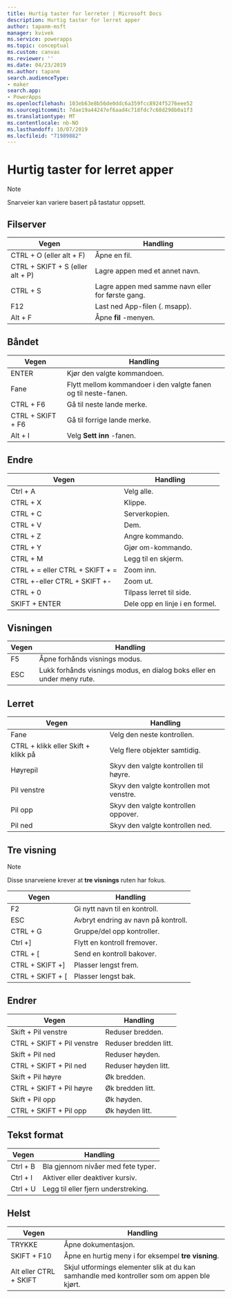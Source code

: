 ```yaml
---
title: Hurtig taster for lerreter | Microsoft Docs
description: Hurtig taster for lerret apper
author: tapanm-msft
manager: kvivek
ms.service: powerapps
ms.topic: conceptual
ms.custom: canvas
ms.reviewer: ''
ms.date: 04/23/2019
ms.author: tapanm
search.audienceType:
- maker
search.app:
- PowerApps
ms.openlocfilehash: 103eb63e8b56de0ddc6a359fcc8924f5276eee52
ms.sourcegitcommit: 7dae19a44247ef6aad4c718fdc7c68d298b0a1f3
ms.translationtype: MT
ms.contentlocale: nb-NO
ms.lasthandoff: 10/07/2019
ms.locfileid: "71989882"
---
```

# <a name="keyboard-shortcuts-for-canvas-apps"></a>Hurtig taster for lerret apper

> [!NOTE]
> Snarveier kan variere basert på tastatur oppsett.

## <a name="file"></a>Filserver

| Vegen | Handling |
|--|--|
| CTRL + O (eller alt + F) | Åpne en fil. |
| CTRL + SKIFT + S (eller alt + P) | Lagre appen med et annet navn. |
| CTRL + S | Lagre appen med samme navn eller for første gang. |
| F12 | Last ned App-filen (. msapp). |
| Alt + F | Åpne **fil** -menyen. |

## <a name="ribbon"></a>Båndet

| Vegen | Handling |
|--|--|
| ENTER | Kjør den valgte kommandoen. |
| Fane | Flytt mellom kommandoer i den valgte fanen og til neste-fanen. |
| CTRL + F6 | Gå til neste lande merke. |
| CTRL + SKIFT + F6 | Gå til forrige lande merke. |
| Alt + I | Velg **Sett inn** -fanen. |

## <a name="editing"></a>Endre

| Vegen | Handling |
|--|--|
| Ctrl + A | Velg alle. |
| CTRL + X | Klippe. |
| CTRL + C | Serverkopien. |
| CTRL + V | Dem. |
| CTRL + Z | Angre kommando. |
| CTRL + Y | Gjør om-kommando. |
| CTRL + M | Legg til en skjerm. |
| CTRL + = eller CTRL + SKIFT + = | Zoom inn. |
| CTRL +-eller CTRL + SKIFT +- | Zoom ut. |
| CTRL + 0 | Tilpass lerret til side. |
| SKIFT + ENTER | Dele opp en linje i en formel. |

## <a name="preview"></a>Visningen

| Vegen | Handling |
|--|--|
| F5 | Åpne forhånds visnings modus. |
| ESC | Lukk forhånds visnings modus, en dialog boks eller en under meny rute.|

## <a name="canvas"></a>Lerret

| Vegen | Handling |
|--|--|
| Fane | Velg den neste kontrollen. |
| CTRL + klikk eller Skift + klikk på | Velg flere objekter samtidig. |
| Høyrepil | Skyv den valgte kontrollen til høyre. |
| Pil venstre | Skyv den valgte kontrollen mot venstre. |
| Pil opp | Skyv den valgte kontrollen oppover. |
| Pil ned | Skyv den valgte kontrollen ned. |

## <a name="tree-view"></a>Tre visning

> [!NOTE]
> Disse snarveiene krever at **tre visnings** ruten har fokus.

| Vegen | Handling |
|--|--|
| F2 | Gi nytt navn til en kontroll. |
| ESC | Avbryt endring av navn på kontroll. |
| CTRL + G | Gruppe/del opp kontroller. |
| Ctrl +] | Flytt en kontroll fremover. |
| CTRL + [ | Send en kontroll bakover. |
| CTRL + SKIFT +] | Plasser lengst frem. |
| CTRL + SKIFT + [ | Plasser lengst bak. |

## <a name="resize"></a>Endrer

| Vegen | Handling |
|--|--|
| Skift + Pil venstre | Reduser bredden. |
| CTRL + SKIFT + Pil venstre | Reduser bredden litt. |
| Skift + Pil ned | Reduser høyden. |
| CTRL + SKIFT + Pil ned | Reduser høyden litt. |
| Skift + Pil høyre | Øk bredden. |
| CTRL + SKIFT + Pil høyre | Øk bredden litt. |
| Skift + Pil opp | Øk høyden. |
| CTRL + SKIFT + Pil opp | Øk høyden litt. |

## <a name="text-format"></a>Tekst format

| Vegen | Handling |
|--|--|
| Ctrl + B  | Bla gjennom nivåer med fete typer. |
| Ctrl + I | Aktiver eller deaktiver kursiv. |
| Ctrl + U | Legg til eller fjern understreking. |

## <a name="other"></a>Helst

| Vegen | Handling |
|--|--|
| TRYKKE | Åpne dokumentasjon. |
| SKIFT + F10 | Åpne en hurtig meny i for eksempel **tre visning**. |
| Alt eller CTRL + SKIFT | Skjul utformings elementer slik at du kan samhandle med kontroller som om appen ble kjørt. |
